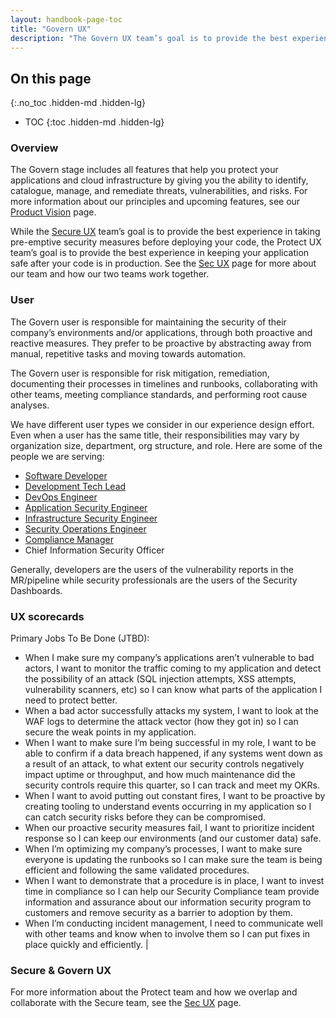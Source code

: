 ```yaml
---
layout: handbook-page-toc
title: "Govern UX"
description: "The Govern UX team’s goal is to provide the best experience in keeping your application safe after your code is in production"
---
```


## On this page
{:.no_toc .hidden-md .hidden-lg}

- TOC
{:toc .hidden-md .hidden-lg}

### Overview
The Govern stage includes all features that help you protect your applications and cloud infrastructure by giving you the ability to identify, catalogue, manage, and remediate threats, vulnerabilities, and risks. For more information about our principles and upcoming features, see our [Product Vision](https://about.gitlab.com/direction/govern/) page.

While the [Secure UX](/handbook/product/ux/stage-group-ux-strategy/secure/) team’s goal is to provide the best experience in taking pre-emptive security measures before deploying your code, the Protect UX team’s goal is to provide the best experience in keeping your application safe after your code is in production. See the [Sec UX](/handbook/product/ux/stage-group-ux-strategy/sec/) page for more about our team and how our two teams work together.

### User

The Govern user is responsible for maintaining the security of their company’s environments and/or applications, through both proactive and reactive measures. They prefer to be proactive by abstracting away from manual, repetitive tasks and moving towards automation. 

The Govern user is responsible for risk mitigation, remediation, documenting their processes in timelines and runbooks, collaborating with other teams, meeting compliance standards, and performing root cause analyses. 

We have different user types we consider in our experience design effort. Even when a user has the same title, their responsibilities may vary by organization size, department, org structure, and role. Here are some of the people we are serving:

* [Software Developer](/handbook/product/personas/#sasha-software-developer)
* [Development Tech Lead](/handbook/product/personas/#delaney-development-team-lead)
* [DevOps Engineer](/handbook/product/personas/)
* [Application Security Engineer](/handbook/product/personas/#amy-application-security-engineer)
* [Infrastructure Security Engineer](/handbook/product/personas/#isaac-infrastructure-security-engineer)
* [Security Operations Engineer](/handbook/product/personas/#alex-security-operations-engineer)
* [Compliance Manager](/handbook/product/personas/#cameron-compliance-manager)
* Chief Information Security Officer

Generally, developers are the users of the vulnerability reports in the MR/pipeline while security professionals are the users of the Security Dashboards.

### UX scorecards 

Primary Jobs To Be Done (JTBD): 
- When I make sure my company’s applications aren’t vulnerable to bad actors, I want to monitor the traffic coming to my application and detect the possibility of an attack (SQL injection attempts, XSS attempts, vulnerability scanners, etc) so I can know what parts of the application I need to protect better. 
- When a bad actor successfully attacks my system, I want to look at the WAF logs to determine the attack vector (how they got in) so I can secure the weak points in my application.  
- When I want to make sure I’m being successful in my role, I want to be able to confirm if a data breach happened, if any systems went down as a result of an attack, to what extent our security controls negatively impact uptime or throughput, and how much maintenance did the security controls require this quarter, so I can track and meet my OKRs.
- When I want to avoid putting out constant fires, I want to be proactive by creating tooling to understand events occurring in my application so I can catch security risks before they can be compromised.
- When our proactive security measures fail, I want to prioritize incident response so I can keep our environments (and our customer data) safe.
- When I’m optimizing my company’s processes, I want to make sure everyone is updating the runbooks so I can make sure the team is being efficient and following the same validated procedures.
- When I want to demonstrate that a procedure is in place, I want to invest time in compliance so I can help our Security Compliance team provide information and assurance about our information security program to customers and remove security as a barrier to adoption by them.
- When I’m conducting incident management, I need to communicate well with other teams and know when to involve them so I can put fixes in place quickly and efficiently.                   |


### Secure & Govern UX
For more information about the Protect team and how we overlap and collaborate with the Secure team, see the [Sec UX](/handbook/product/ux/stage-group-ux-strategy/sec/) page.

